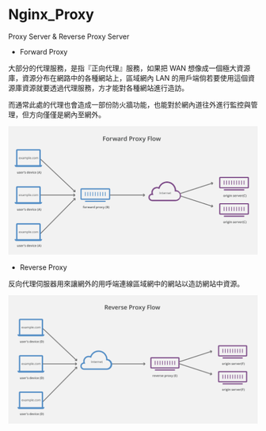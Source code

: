 # Nginx_Proxy
Proxy Server &amp; Reverse Proxy Server


* Forward Proxy

大部分的代理服務，是指『正向代理』服務，如果把 WAN 想像成一個極大資源庫，資源分布在網路中的各種網站上，區域網內 LAN 的用戶端倘若要使用這個資源庫資源就要透過代理服務，方才能對各種網站進行造訪。

而通常此處的代理也會造成一部份防火牆功能，也能對於網內道往外進行監控與管理，但方向僅僅是網內至網外。

![forward](https://raw.githubusercontent.com/QueenieCplusplus/Nginx_Proxy/master/Forward_Proxy.png)


* Reverse Proxy

反向代理伺服器用來讓網外的用呼端連線區域網中的網站以造訪網站中資源。

![reverse](https://raw.githubusercontent.com/QueenieCplusplus/Nginx_Proxy/master/Reversed_Proxy.png)
